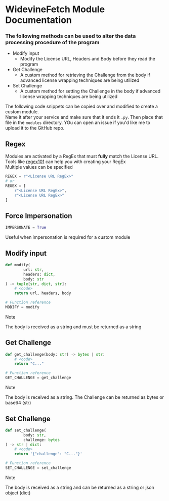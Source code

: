 # WidevineFetch Module Documentation

<!-- TODO: Additional information API -->

### The following methods can be used to alter the data processing procedure of the program
+ Modify input
    + Modify the License URL, Headers and Body before they read the program
+ Get Challenge
    + A custom method for retrieving the Challenge from the body if advanced license wrapping techniques are being utilized
+ Set Challenge
    + A custom method for setting the Challenge in the body if advanced license wrapping techniques are being utilized

The following code snippets can be copied over and modified to create a custom module. \
Name it after your service and make sure that it ends it `.py`. Then place that file in the `modules` directory.
YOu can open an issue if you'd like me to upload it to the GitHub repo.

## Regex
Modules are activated by a RegEx that must **fully** match the License URL. \
Tools like [regex101](https://regex101.com//) can help you with creating your RegEx \
Multiple values can be specified
```python
REGEX = r"<License URL RegEx>"
# or
REGEX = [
    r"<License URL RegEx>",
    r"<License URL RegEx>"
]
```

## Force Impersonation
```python
IMPERSONATE = True
```
Useful when impersonation is required for a custom module

## Modify input
```python
def modify(
        url: str,
        headers: dict,
        body: str
) -> tuple[str, dict, str]:
    # <code>
    return url, headers, body

# Function reference
MODIFY = modify
```
> [!NOTE]  
> The body is received as a string and must be returned as a string


## Get Challenge
```python
def get_challenge(body: str) -> bytes | str:
    # <code>
    return "C..."

# Function reference
GET_CHALLENGE = get_challenge
```
> [!NOTE]  
> The body is received as a string. The Challenge can be returned as bytes or base64 (str)


## Set Challenge
```python
def set_challenge(
        body: str, 
        challenge: bytes
) -> str | dict:
    # <code>
    return '{"challenge": "C..."}'

# Function reference
SET_CHALLENGE = set_challenge
```
> [!NOTE]  
> The body is received as a string and can be returned as a string or json object (dict)
